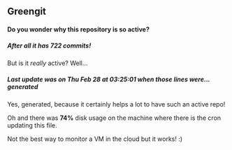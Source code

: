 ## Greengit

#### Do you wonder why this repository is so active?

##### After all it has 722 commits!

But is it *really* active? Well...

##### Last update was on Thu Feb 28 at 03:25:01 when those lines were... generated

Yes, generated, because it certainly helps a lot to have such an active repo!

Oh and there was **74%** disk usage on the machine
where there is the cron updating this file.

Not the best way to monitor a VM in the cloud but it works! :)
